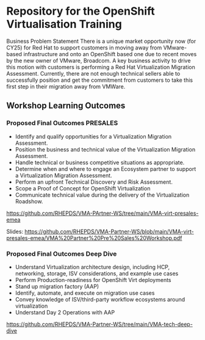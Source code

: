 # Repository for the OpenShift Virtualisation Training

Business Problem Statement 
There is a unique market opportunity now (for CY25) for Red Hat to support customers in moving away from VMware-based infrastructure and onto an OpenShift based one due to recent moves by the new owner of VMware, Broadcom. A key business activity to drive this motion with customers is performing a Red Hat Virtualization Migration Assessment.  Currently, there are not enough technical sellers able to successfully position and get the commitment from customers to take this first step in their migration away from VMWare.

## Workshop Learning Outcomes

### Proposed Final Outcomes PRESALES

* Identify and qualify opportunities for a Virtualization Migration Assessment.
* Position the business and technical value of the Virtualization Migration Assessment.
* Handle technical or business competitive situations as appropriate.
* Determine when and where to engage an Ecosystem partner to support a Virtualization Migration Assessment.
* Perform an upfront Technical Discovery and Risk Assessment.
* Scope a Proof of Concept for OpenShift Virtualization
* Communicate technical value during the delivery of the Virtualization Roadshow.

https://github.com/RHEPDS/VMA-PArtner-WS/tree/main/VMA-virt-presales-emea

Slides: https://github.com/RHEPDS/VMA-Partner-WS/blob/main/VMA-virt-presales-emea/VMA%20Partner%20Pre%20Sales%20Workshop.pdf

### Proposed Final Outcomes Deep Dive

* Understand Virtualization architecture design, including HCP, networking, storage, ISV considerations, and example use cases
* Perform Production-readiness for OpenShift Virt deployments 
* Stand up migration factory (AAP)
* Identify, automate, and execute on migration use cases 
* Convey knowledge of ISV/third-party workflow ecosystems around virtualization
* Understand Day 2 Operations with AAP 

https://github.com/RHEPDS/VMA-Partner-WS/tree/main/VMA-tech-deep-dive
